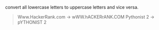 convert all lowercase letters to uppercase letters and vice versa.

> Www.HackerRank.com → wWW.hACKERrANK.COM
> Pythonist 2 → pYTHONIST 2  
